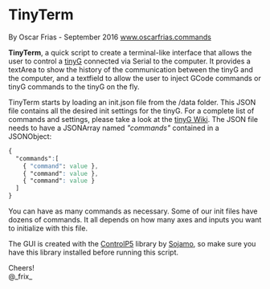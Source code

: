 # TinyTerm
By Oscar Frias - September 2016
www.oscarfrias.commands

__TinyTerm__, a quick script to create a terminal-like interface that allows the user to control a [tinyG](http://synthetos.myshopify.com/products/tinyg) connected via Serial to the computer. It provides a textArea to show the history of the communication between the tinyG and the computer, and a textfield to allow the user to inject GCode commands or tinyG commands to the tinyG on the fly.

TinyTerm starts by loading an init.json file from the /data folder. This JSON file contains all the desired init settings for the tinyG. For a complete list of commands and settings, please take a look at the [tinyG Wiki](https://github.com/synthetos/TinyG/wiki/TinyG-Configuration-for-Firmware-Version-0.97). The JSON file needs to have a JSONArray named _"commands"_ contained in a JSONObject:

```css
{
  "commands":[
    { "command": value },
    { "command": value },
    { "command": value }
  ]
}
```

You can have as many commands as necessary. Some of our init files have dozens of commands. It all depends on how many axes and inputs you want to initialize with this file.

The GUI is created with the [ControlP5](http://www.sojamo.de/libraries/controlP5/) library by [Sojamo](https://github.com/sojamo), so make sure you have this library installed before running this script.

Cheers!<br>
@\_frix_
